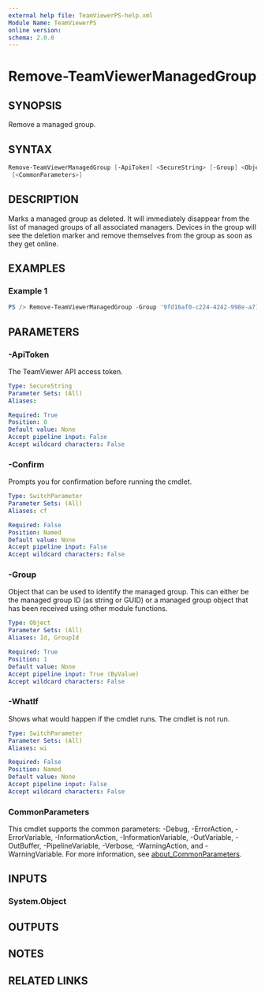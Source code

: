 ```yaml
---
external help file: TeamViewerPS-help.xml
Module Name: TeamViewerPS
online version:
schema: 2.0.0
---
```


# Remove-TeamViewerManagedGroup

## SYNOPSIS

Remove a managed group.

## SYNTAX

```powershell
Remove-TeamViewerManagedGroup [-ApiToken] <SecureString> [-Group] <Object> [-WhatIf] [-Confirm]
 [<CommonParameters>]
```

## DESCRIPTION

Marks a managed group as deleted. It will immediately disappear from the list of
managed groups of all associated managers. Devices in the group will see the
deletion marker and remove themselves from the group as soon as they get online.

## EXAMPLES

### Example 1

```powershell
PS /> Remove-TeamViewerManagedGroup -Group '9fd16af0-c224-4242-998e-a7138b038dbb'
```

## PARAMETERS

### -ApiToken

The TeamViewer API access token.

```yaml
Type: SecureString
Parameter Sets: (All)
Aliases:

Required: True
Position: 0
Default value: None
Accept pipeline input: False
Accept wildcard characters: False
```

### -Confirm

Prompts you for confirmation before running the cmdlet.

```yaml
Type: SwitchParameter
Parameter Sets: (All)
Aliases: cf

Required: False
Position: Named
Default value: None
Accept pipeline input: False
Accept wildcard characters: False
```

### -Group

Object that can be used to identify the managed group.
This can either be the managed group ID (as string or GUID) or a managed group
object that has been received using other module functions.

```yaml
Type: Object
Parameter Sets: (All)
Aliases: Id, GroupId

Required: True
Position: 1
Default value: None
Accept pipeline input: True (ByValue)
Accept wildcard characters: False
```

### -WhatIf

Shows what would happen if the cmdlet runs.
The cmdlet is not run.

```yaml
Type: SwitchParameter
Parameter Sets: (All)
Aliases: wi

Required: False
Position: Named
Default value: None
Accept pipeline input: False
Accept wildcard characters: False
```

### CommonParameters

This cmdlet supports the common parameters: -Debug, -ErrorAction, -ErrorVariable, -InformationAction, -InformationVariable, -OutVariable, -OutBuffer, -PipelineVariable, -Verbose, -WarningAction, and -WarningVariable. For more information, see [about_CommonParameters](http://go.microsoft.com/fwlink/?LinkID=113216).

## INPUTS

### System.Object

## OUTPUTS

## NOTES

## RELATED LINKS
